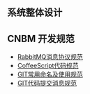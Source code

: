 ## 系统整体设计

## CNBM 开发规范
- [RabbitMQ消息协议规范](./rabbitmq-using-style.md)
- [CoffeeScript代码规范](./CoffeeScript-style.md)
- [GIT常用命名及使用规范](./Git-using-style.md)
- [GIT代码提交消息规范](./Git-commit-message-style.md)
